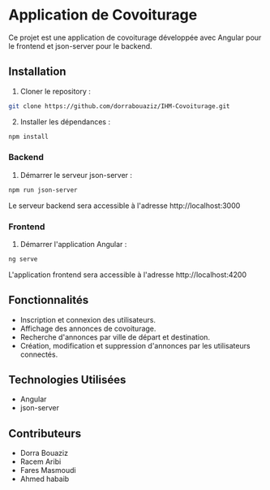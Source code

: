 # Application de Covoiturage

Ce projet est une application de covoiturage développée avec Angular pour le frontend et json-server pour le backend.

## Installation

1. Cloner le repository :

```bash
git clone https://github.com/dorrabouaziz/IHM-Covoiturage.git
```

2. Installer les dépendances :
  
  ```bash
npm install
```

### Backend

1. Démarrer le serveur json-server :
  
  ```bash
npm run json-server
```

Le serveur backend sera accessible à l'adresse http://localhost:3000

### Frontend

1. Démarrer l'application Angular :
  
  ```bash
ng serve
```
L'application frontend sera accessible à l'adresse http://localhost:4200

## Fonctionnalités

- Inscription et connexion des utilisateurs.
- Affichage des annonces de covoiturage.
- Recherche d'annonces par ville de départ et destination.
- Création, modification et suppression d'annonces par les utilisateurs connectés.

## Technologies Utilisées

- Angular
- json-server

## Contributeurs

- Dorra Bouaziz
- Racem Aribi
- Fares Masmoudi
- Ahmed habaib

